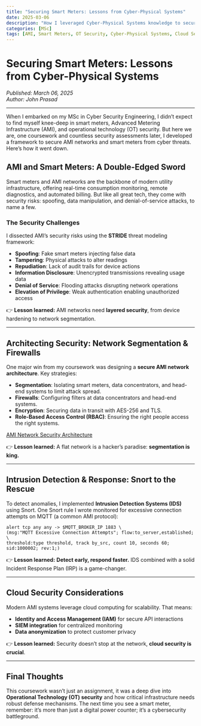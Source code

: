 ```yaml
---
title: "Securing Smart Meters: Lessons from Cyber-Physical Systems"
date: 2025-03-06
description: "How I leveraged Cyber-Physical Systems knowledge to secure AMI networks and smart meters."
categories: [MSc]
tags: [AMI, Smart Meters, OT Security, Cyber-Physical Systems, Cloud Security]
---
```


# Securing Smart Meters: Lessons from Cyber-Physical Systems
*Published: March 06, 2025*  
*Author: John Prasad*  

---

When I embarked on my MSc in Cyber Security Engineering, I didn’t expect to find myself knee-deep in smart meters, Advanced Metering Infrastructure (AMI), and operational technology (OT) security. But here we are, one coursework and countless security assessments later, I developed a framework to secure AMI networks and smart meters from cyber threats. Here’s how it went down.

## AMI and Smart Meters: A Double-Edged Sword  
Smart meters and AMI networks are the backbone of modern utility infrastructure, offering real-time consumption monitoring, remote diagnostics, and automated billing. But like all great tech, they come with security risks: spoofing, data manipulation, and denial-of-service attacks, to name a few. 

### The Security Challenges  
I dissected AMI’s security risks using the **STRIDE** threat modeling framework:
- **Spoofing**: Fake smart meters injecting false data
- **Tampering**: Physical attacks to alter readings
- **Repudiation**: Lack of audit trails for device actions
- **Information Disclosure**: Unencrypted transmissions revealing usage data
- **Denial of Service**: Flooding attacks disrupting network operations
- **Elevation of Privilege**: Weak authentication enabling unauthorized access

👉 **Lesson learned:** AMI networks need **layered security**, from device hardening to network segmentation.

---

## Architecting Security: Network Segmentation & Firewalls  
One major win from my coursework was designing a **secure AMI network architecture**. Key strategies:

- **Segmentation**: Isolating smart meters, data concentrators, and head-end systems to limit attack spread.
- **Firewalls**: Configuring filters at data concentrators and head-end systems.
- **Encryption**: Securing data in transit with AES-256 and TLS.
- **Role-Based Access Control (RBAC)**: Ensuring the right people access the right systems.

[AMI Network Security Architecture](/assets/images/CPS/AMI%20Architecture.png)  

👉 **Lesson learned:** A flat network is a hacker’s paradise: **segmentation is king.**

---

## Intrusion Detection & Response: Snort to the Rescue  
To detect anomalies, I implemented **Intrusion Detection Systems (IDS)** using Snort. One Snort rule I wrote monitored for excessive connection attempts on MQTT (a common AMI protocol):

```snort
alert tcp any any -> $MQTT_BROKER_IP 1883 \
(msg:"MQTT Excessive Connection Attempts"; flow:to_server,established; \
threshold:type threshold, track by_src, count 10, seconds 60; sid:1000002; rev:1;)
```
👉 **Lesson learned:** **Detect early, respond faster.** IDS combined with a solid Incident Response Plan (IRP) is a game-changer.

---

## Cloud Security Considerations  
Modern AMI systems leverage cloud computing for scalability. That means: 
- **Identity and Access Management (IAM)** for secure API interactions
- **SIEM integration** for centralized monitoring
- **Data anonymization** to protect customer privacy

👉 **Lesson learned:** Security doesn’t stop at the network, **cloud security is crucial**.

---

## Final Thoughts  
This coursework wasn’t just an assignment, it was a deep dive into **Operational Technology (OT) security** and how critical infrastructure needs robust defense mechanisms. The next time you see a smart meter, remember: it’s more than just a digital power counter; it’s a cybersecurity battleground.

